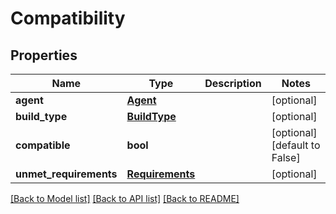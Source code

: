 # Compatibility

## Properties
Name | Type | Description | Notes
------------ | ------------- | ------------- | -------------
**agent** | [**Agent**](Agent.md) |  | [optional] 
**build_type** | [**BuildType**](BuildType.md) |  | [optional] 
**compatible** | **bool** |  | [optional] [default to False]
**unmet_requirements** | [**Requirements**](Requirements.md) |  | [optional] 

[[Back to Model list]](../README.md#documentation-for-models) [[Back to API list]](../README.md#documentation-for-api-endpoints) [[Back to README]](../README.md)


